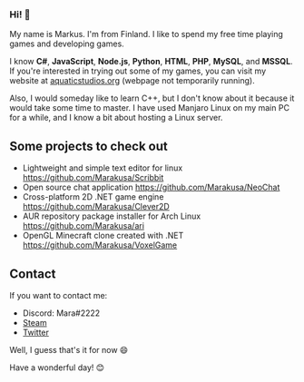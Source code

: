 ### Hi! 👋

My name is Markus. I'm from Finland. I like to spend my free time playing games and developing games.

I know **C#**, **JavaScript**, **Node.js**, **Python**, **HTML**, **PHP**, **MySQL**, and **MSSQL**. If you're interested in trying out some of my games, you can visit my website at [aquaticstudios.org](https://aquaticstudios.org) (webpage not temporarily running).

Also, I would someday like to learn C++, but I don't know about it because it would take some time to master.
I have used Manjaro Linux on my main PC for a while, and I know a bit about hosting a Linux server.

## Some projects to check out
- Lightweight and simple text editor for linux https://github.com/Marakusa/Scribbit
- Open source chat application https://github.com/Marakusa/NeoChat
- Cross-platform 2D .NET game engine https://github.com/Marakusa/Clever2D
- AUR repository package installer for Arch Linux https://github.com/Marakusa/ari
- OpenGL Minecraft clone created with .NET https://github.com/Marakusa/VoxelGame

## Contact
If you want to contact me:
- Discord: Mara#2222
- [Steam](https://steamcommunity.com/id/Marakusa/)
- [Twitter](https://twitter.com/Marakusa_)


Well, I guess that's it for now 😄

Have a wonderful day! 😊
